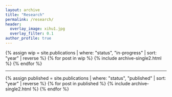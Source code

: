```yaml
---
layout: archive
title: "Research"
permalink: /research/
header:
  overlay_image: xihu1.jpg
  overlay_filter: 0.1
author_profile: true
---
```


{% assign wip = site.publications | where: "status", "in-progress" | sort: "year" | reverse %}
{% for post in wip %}
  {% include archive-single2.html %}
{% endfor %}

---

{% assign published = site.publications | where: "status", "published" | sort: "year" | reverse %}
{% for post in published %}
  {% include archive-single2.html %}
{% endfor %}
